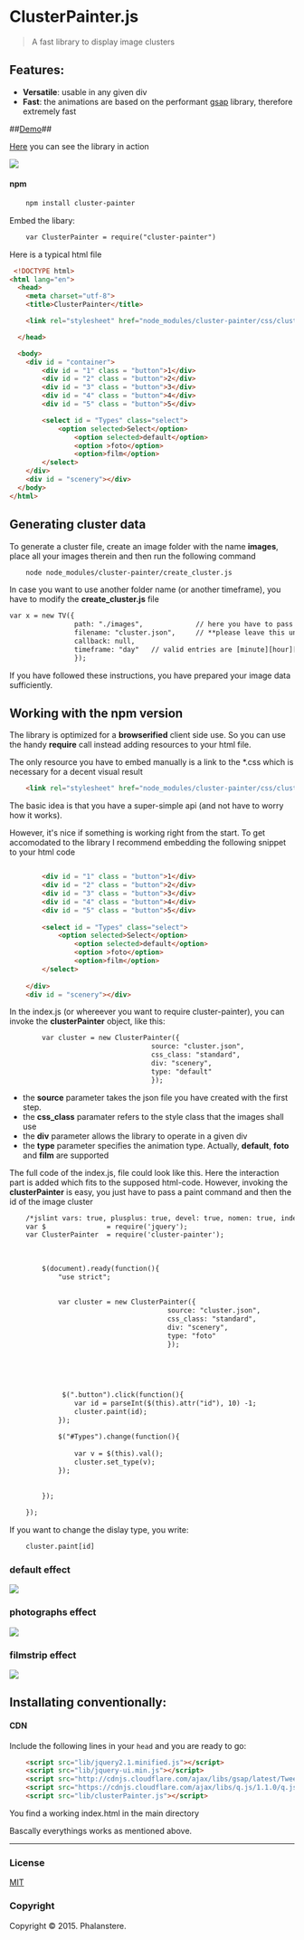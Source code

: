 # ClusterPainter.js

> A fast library to display image clusters 


## Features:

- **Versatile**: usable in any given div 
- **Fast**: the animations are based on the performant [gsap](http://greensock.com/gsap) library, therefore extremely fast

##<a href="http://burckhardt.ludicmedia.de/ClusterPainter">Demo</a>##

<a href="http://burckhardt.ludicmedia.de/ClusterPainter">Here</a> you can see the library in action

<img src="http://burckhardt.ludicmedia.de/ClusterPainter/Screenshot3.png">

#### npm

```html
	npm install cluster-painter
```


Embed the libary: 

```html
	var ClusterPainter = require("cluster-painter")
```

Here is a typical html file

```html
 <!DOCTYPE html>
<html lang="en">
  <head>
    <meta charset="utf-8">
    <title>ClusterPainter</title>

	<link rel="stylesheet" href="node_modules/cluster-painter/css/clusterPainter.css">

  </head>

  <body>
    <div id = "container">
        <div id = "1" class = "button">1</div>
        <div id = "2" class = "button">2</div>
        <div id = "3" class = "button">3</div>
        <div id = "4" class = "button">4</div>
        <div id = "5" class = "button">5</div>          

        <select id = "Types" class="select">
            <option selected>Select</option>
                <option selected>default</option>
                <option >foto</option>
                <option>film</option>
        </select>               
    </div>
    <div id = "scenery"></div>
  </body>
</html>
```

## Generating cluster data

To generate a cluster file, create an image folder with the name **images**, place all your images therein and then run the following command

```html
	node node_modules/cluster-painter/create_cluster.js
```
In case you want to use another folder name (or another timeframe), you have to modify the **create_cluster.js** file

```html
var x = new TV({
                path: "./images",             // here you have to pass the folder
                filename: "cluster.json",     // **please leave this unchanged!**
                callback: null,
                timeframe: "day"   // valid entries are [minute][hour][day][week][month][year]
                });

```

If you have followed these instructions, you have prepared your image data sufficiently. 

## Working with the npm version

The library is optimized for a **browserified** client side use. So you can use the handy **require** call instead adding resources to your html file. 

The only resource you have to embed manually is a link to the \*.css which is necessary for a decent visual result

```html
    <link rel="stylesheet" href="node_modules/cluster-painter/css/clusterPainter.css">
```

The basic idea is that you have a super-simple api (and not have to worry how it works).


However, it's nice if something is working right from the start. 
To get accomodated to the library I recommend embedding the following snippet to your html code

```html

  		<div id = "1" class = "button">1</div>
  		<div id = "2" class = "button">2</div>
  		<div id = "3" class = "button">3</div>
  		<div id = "4" class = "button">4</div>
  		<div id = "5" class = "button">5</div>    		
  		
  		<select id = "Types" class="select">
    		<option selected>Select</option>
    			<option selected>default</option>
    			<option >foto</option>
    			<option>film</option>
		</select>
  		  		
  	</div>
  	<div id = "scenery"></div>
```

In the index.js (or whereever you want to require cluster-painter), you can invoke the **clusterPainter** object, like this:
  
```html
		var cluster = new ClusterPainter({
								   source: "cluster.json",	
								   css_class: "standard",
								   div: "scenery",
								   type: "default"
								   });
```

- the **source** parameter takes the json file you have created with the first step.
- the **css_class** paramater refers to the style class that the images shall use 
- the **div** parameter allows the library to operate in a given div
- the **type** parameter specifies the animation type. Actually, **default**, **foto** and **film** are supported   


The full code of the index.js, file could look like this. Here the interaction part is added which fits to the supposed html-code.
However, invoking the **clusterPainter** is easy, you just have to pass a paint command and then the id of the image cluster

 
```html 
	/*jslint vars: true, plusplus: true, devel: true, nomen: true, indent: 4, maxerr: 50 */ /*global define */
	var $               = require('jquery');
	var ClusterPainter  = require('cluster-painter');
	
	
	  
	    $(document).ready(function(){
	        "use strict";
	
	
	        var cluster = new ClusterPainter({
	                                   source: "cluster.json",  
	                                   css_class: "standard",
	                                   div: "scenery",
	                                   type: "foto"
	                                   });
	
	
	      
	
			 
	         $(".button").click(function(){
	            var id = parseInt($(this).attr("id"), 10) -1;
	            cluster.paint(id);
	        });
	        
	        $("#Types").change(function(){
	            
	            var v = $(this).val();
	            cluster.set_type(v);
	        });
	        
	
	    });
	
	});
```

If you want to change the dislay type, you write:

```html
   	cluster.paint[id]
```



### default effect
<img src="http://burckhardt.ludicmedia.de/ClusterPainter/Screenshot.png">


### photographs effect
<img src="http://burckhardt.ludicmedia.de/ClusterPainter/Screenshot2.png">



### filmstrip effect
<img src="http://burckhardt.ludicmedia.de/ClusterPainter/Screenshot3.png">




## Installating conventionally:

#### CDN

Include the following lines in your `head` and you are ready to go:
```html
 	<script src="lib/jquery2.1.minified.js"></script>
 	<script src="lib/jquery-ui.min.js"></script>
 	<script src="http://cdnjs.cloudflare.com/ajax/libs/gsap/latest/TweenMax.min.js"></script>
 	<script src="https://cdnjs.cloudflare.com/ajax/libs/q.js/1.1.0/q.js"></script>
    <script src="lib/clusterPainter.js"></script>
```
You find a working index.html in the main directory


Bascally everythings works as mentioned above. 
 






---
### License

[MIT](http://opensource.org/licenses/MIT)



### Copyright

Copyright &copy; 2015. Phalanstere.


